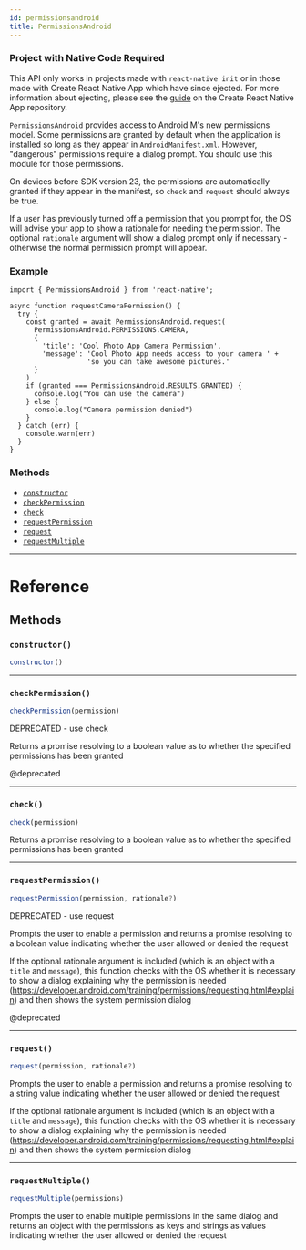```yaml
---
id: permissionsandroid
title: PermissionsAndroid
---
```


<div class="banner-crna-ejected">
  <h3>Project with Native Code Required</h3>
  <p>
    This API only works in projects made with <code>react-native init</code>
    or in those made with Create React Native App which have since ejected. For
    more information about ejecting, please see
    the <a href="https://github.com/react-community/create-react-native-app/blob/master/EJECTING.md" target="_blank">guide</a> on
    the Create React Native App repository.
  </p>
</div>

`PermissionsAndroid` provides access to Android M's new permissions model.
Some permissions are granted by default when the application is installed
so long as they appear in `AndroidManifest.xml`. However, "dangerous"
permissions require a dialog prompt. You should use this module for those
permissions.

On devices before SDK version 23, the permissions are automatically granted
if they appear in the manifest, so `check` and `request`
should always be true.

If a user has previously turned off a permission that you prompt for, the OS
will advise your app to show a rationale for needing the permission. The
optional `rationale` argument will show a dialog prompt only if
necessary - otherwise the normal permission prompt will appear.

### Example
```
import { PermissionsAndroid } from 'react-native';

async function requestCameraPermission() {
  try {
    const granted = await PermissionsAndroid.request(
      PermissionsAndroid.PERMISSIONS.CAMERA,
      {
        'title': 'Cool Photo App Camera Permission',
        'message': 'Cool Photo App needs access to your camera ' +
                   'so you can take awesome pictures.'
      }
    )
    if (granted === PermissionsAndroid.RESULTS.GRANTED) {
      console.log("You can use the camera")
    } else {
      console.log("Camera permission denied")
    }
  } catch (err) {
    console.warn(err)
  }
}
```


### Methods

- [`constructor`](permissionsandroid.md#constructor)
- [`checkPermission`](permissionsandroid.md#checkpermission)
- [`check`](permissionsandroid.md#check)
- [`requestPermission`](permissionsandroid.md#requestpermission)
- [`request`](permissionsandroid.md#request)
- [`requestMultiple`](permissionsandroid.md#requestmultiple)




---

# Reference

## Methods

### `constructor()`

```javascript
constructor()
```



---

### `checkPermission()`

```javascript
checkPermission(permission)
```


DEPRECATED - use check

Returns a promise resolving to a boolean value as to whether the specified
permissions has been granted

@deprecated




---

### `check()`

```javascript
check(permission)
```


Returns a promise resolving to a boolean value as to whether the specified
permissions has been granted




---

### `requestPermission()`

```javascript
requestPermission(permission, rationale?)
```


DEPRECATED - use request

Prompts the user to enable a permission and returns a promise resolving to a
boolean value indicating whether the user allowed or denied the request

If the optional rationale argument is included (which is an object with a
`title` and `message`), this function checks with the OS whether it is
necessary to show a dialog explaining why the permission is needed
(https://developer.android.com/training/permissions/requesting.html#explain)
and then shows the system permission dialog

@deprecated




---

### `request()`

```javascript
request(permission, rationale?)
```


Prompts the user to enable a permission and returns a promise resolving to a
string value indicating whether the user allowed or denied the request

If the optional rationale argument is included (which is an object with a
`title` and `message`), this function checks with the OS whether it is
necessary to show a dialog explaining why the permission is needed
(https://developer.android.com/training/permissions/requesting.html#explain)
and then shows the system permission dialog




---

### `requestMultiple()`

```javascript
requestMultiple(permissions)
```


Prompts the user to enable multiple permissions in the same dialog and
returns an object with the permissions as keys and strings as values
indicating whether the user allowed or denied the request




